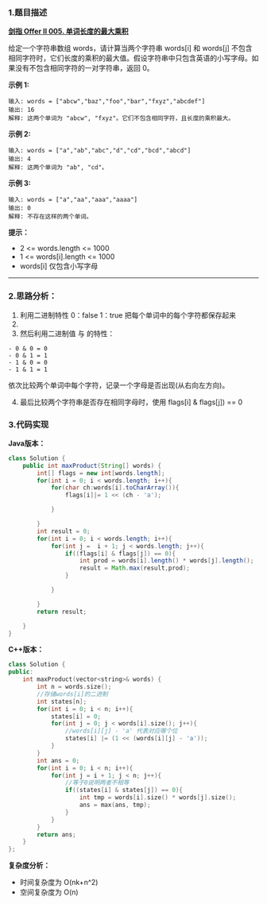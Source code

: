 ### 1.题目描述

 **[剑指 Offer II 005. 单词长度的最大乘积](https://leetcode-cn.com/problems/aseY1I/)** 
 
 给定一个字符串数组 words，请计算当两个字符串 words[i] 和 words[j] 不包含相同字符时，它们长度的乘积的最大值。假设字符串中只包含英语的小写字母。如果没有不包含相同字符的一对字符串，返回 0。

 

**示例 1:**
```
输入: words = ["abcw","baz","foo","bar","fxyz","abcdef"]
输出: 16 
解释: 这两个单词为 "abcw", "fxyz"。它们不包含相同字符，且长度的乘积最大。
```
**示例 2:**
```
输入: words = ["a","ab","abc","d","cd","bcd","abcd"]
输出: 4 
解释: 这两个单词为 "ab", "cd"。
```
**示例 3:**
```
输入: words = ["a","aa","aaa","aaaa"]
输出: 0 
解释: 不存在这样的两个单词。
```
 

**提示：**

- 2 <= words.length <= 1000
- 1 <= words[i].length <= 1000
- words[i] 仅包含小写字母

-----------------------------------------------

### 2.思路分析：

1. 利用二进制特性 0：false 1：true 把每个单词中的每个字符都保存起来
2. 
3. 然后利用二进制值 与 的特性：
```
- 0 & 0 = 0
- 0 & 1 = 1 
- 1 & 0 = 0
- 1 & 1 = 1 
```

依次比较两个单词中每个字符，记录一个字母是否出现(从右向左方向)。

4. 最后比较两个字符串是否存在相同字母时，使用 flags[i] & flags[j]) == 0



### 3.代码实现

**Java版本：**

```Java
class Solution {
    public int maxProduct(String[] words) {
        int[] flags = new int[words.length];
        for(int i = 0; i < words.length; i++){
            for(char ch:words[i].toCharArray()){
                flags[i]|= 1 << (ch - 'a');

            }

        }
        int result = 0;
        for(int i = 0; i < words.length; i++){
            for(int j =  i + 1; j < words.length; j++){
                if((flags[i] & flags[j]) == 0){
                    int prod = words[i].length() * words[j].length();
                    result = Math.max(result,prod);
                }

            }

        }
        return result;

    }
}
```

**C++版本：**

```C++
class Solution {
public:
    int maxProduct(vector<string>& words) {
        int n = words.size();
        //存储words[i]的二进制
        int states[n];
        for(int i = 0; i < n; i++){
            states[i] = 0;
            for(int j = 0; j < words[i].size(); j++){
                //words[i][j] - 'a' 代表对应哪个位
                states[i] |= (1 << (words[i][j] - 'a'));
            }
        }
        int ans = 0;
        for(int i = 0; i < n; i++){
            for(int j = i + 1; j < n; j++){
                //等于0说明两者不相等
                if((states[i] & states[j]) == 0){
                    int tmp = words[i].size() * words[j].size();
                    ans = max(ans, tmp);
                }
            }
        }
        return ans;
    }
};
```

**复杂度分析：**
- 时间复杂度为 O(nk+n^2)
- 空间复杂度为 O(n)
